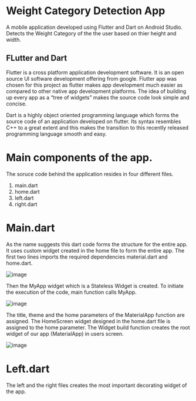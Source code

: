# Weight Category Detection App

A mobile application developed using Flutter and Dart on Android Studio. Detects the Weight Category of the the user based on thier height and width. 

## FLutter and Dart
Flutter is a cross platform application development software. It is an open source UI software development offering from google. Flutter app was chosen for this project as flutter makes app development much easier as compared to other native app development platforms. The idea of building up every app as a “tree of widgets” makes the source code look simple and concise.

Dart is a highly object oriented programming language which forms the source code of an application developed on flutter. Its syntax resembles C++ to a great extent and this makes the transition to this recently released programming language smooth and easy.

# Main components of the app.
The soruce code behind the application resides in four different files.
1. main.dart
2. home.dart
3. left.dart
4. right.dart

# Main.dart
As the name suggests this dart code forms the structure for the entire app. It uses custom widget created in the home file to form the entire app.
The first two lines imports the required dependencies material.dart and home.dart.

![image](https://user-images.githubusercontent.com/78751003/119005891-7ba7b000-b9ad-11eb-929a-011054448634.png)

Then the MyApp widget which is a Stateless Widget is created. To initiate the execution of the code, main function calls MyApp.

![image](https://user-images.githubusercontent.com/78751003/119006644-2d46e100-b9ae-11eb-9733-3c63782f9708.png)

The title, theme and the home parameters of the MaterialApp function are assigned. The HomeScreen widget designed in the home.dart file is assigned to the home parameter. The Widget build function creates the root widget of our app (MaterialApp) in users screen.

![image](https://user-images.githubusercontent.com/78751003/119008189-911dd980-b9af-11eb-8929-e68db403cf6e.png)

# Left.dart

The left and the right files creates the most important decorating widget of the app. 




